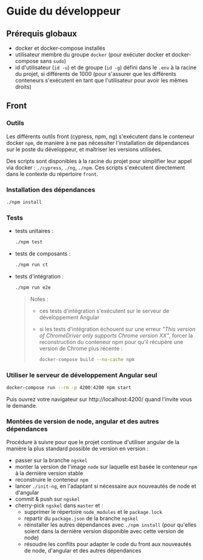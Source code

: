# Guide du développeur

## Prérequis globaux

- docker et docker-compose installés
- utilisateur membre du groupe `docker` (pour exécuter docker et docker-compose sans `sudo`)
- id d'utilisateur (`id -u`) et de groupe (`id -g`) défini dans le `.env` à la racine du projet, si différents de 1000
  (pour s'assurer que les différents conteneurs s'exécutent en tant que l'utilisateur pour avoir les mêmes droits)

## Front

### Outils

Les différents outils front (cypress, npm, ng) s'exécutent dans le conteneur docker `npm`, de manière à ne pas nécessiter l'installation de dépendances sur le poste du développeur, et maîtriser les versions utilisées.

Des scripts sont disponibles à la racine du projet pour simplifier leur appel via docker : `./cypress`, `./ng`, `./npm`.
Ces scripts s'exécutent directement dans le contexte du répertoire `front`.

### Installation des dépendances

```bash
./npm install
```

### Tests

- tests unitaires :

  ```bash
  ./npm test
  ```

- tests de composants :

  ```bash
  ./npm run ct
  ```

- tests d'intégration :

  ```bash
  ./npm run e2e
  ```

  > Notes :
  > - ces tests d'intégration s'exécutent sur le serveur de développement Angular
  > - si les tests d'intégration échouent sur une erreur _"This version of ChromeDriver only supports Chrome version XX"_,
  >   forcer la reconstruction du conteneur npm pour qu'il récupère une version de Chrome plus récente :
  >   
  >     ```bash
  >     docker-compose build --no-cache npm
  >     ```

### Utiliser le serveur de développement Angular seul

```bash
docker-compose run --rm -p 4200:4200 npm start
```

Puis ouvrez votre navigateur sur http://localhost:4200/
quand l'invite vous le demande.

### Montées de version de node, angular et des autres dépendances

Procédure à suivre pour que le projet continue d'utiliser angular de la manière la plus standard possible de version en version :

- passer sur la branche `ngskel`
- monter la version de l'image `node` sur laquelle est basée le conteneur `npm` à la dernière version stable
- reconstruire le conteneur `npm`
- lancer `./init-ng`, en l'adaptant si nécessaire aux nouveautés de node et d'angular
- commit & push sur `ngskel`
- cherry-pick `ngskel` dans `master` et :
  - supprimer le répertoire `node_modules` et le `package.lock`
  - repartir du `package.json` de la branche `ngskel`
  - réinstaller les autres dépendances avec `./npm install` (pour qu'elles soient dans la dernière version disponible avec cette version de node)
  - résoudre les conflits pour adapter le code du front aux nouveautés de node, d'angular et des autres dépendances
